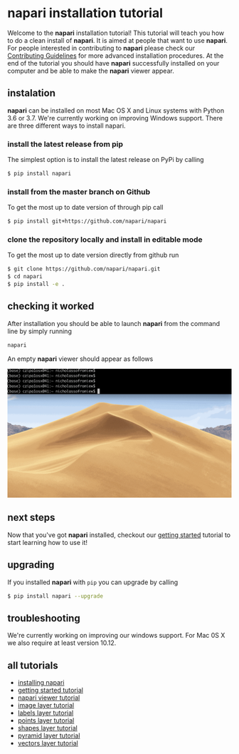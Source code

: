 # napari installation tutorial

Welcome to the **napari** installation tutorial! This tutorial will teach you how to do a clean install of **napari**. It is aimed at people that want to use **napari**. For people interested in contributing to **napari** please check our [Contributing Guidelines](../CONTRIBUTING.md) for more advanced installation procedures. At the end of the tutorial you should have **napari** successfully installed on your computer and be able to make the **napari** viewer appear.

## instalation

**napari** can be installed on most Mac OS X and Linux systems with Python 3.6 or 3.7. We're currently working on improving Windows support. There are three different ways to install napari.

### install the latest release from pip
 The simplest option is to install the latest release on PyPi by calling

```sh
$ pip install napari
```

### install from the master branch on Github
To get the most up to date version of through pip call
```sh
$ pip install git+https://github.com/napari/napari
```

### clone the repository locally and install in editable mode
To get the most up to date version directly from github run
```sh
$ git clone https://github.com/napari/napari.git
$ cd napari
$ pip install -e .
```

## checking it worked
After installation you should be able to launch **napari** from the command line by simply running
```sh
napari
```
An empty **napari** viewer should appear as follows

![image](resources/launch_cli_empty.gif)

## next steps

Now that you've got **napari** installed, checkout our [getting started](getting_started.md) tutorial to start learning how to use it!

## upgrading

If you installed **napari** with `pip` you can upgrade by calling
```sh
$ pip install napari --upgrade
```

## troubleshooting

We're currently working on improving our windows support. For Mac 0S X we also require at least version 10.12.


## all tutorials

- [installing napari](installation.md)
- [getting started tutorial](getting_started.md)
- [napari viewer tutorial](viewer.md)
- [image layer tutorial](image.md)
- [labels layer tutorial](labels.md)
- [points layer tutorial](points.md)
- [shapes layer tutorial](shapes.md)
- [pyramid layer tutorial](pyramid.md)
- [vectors layer tutorial](vectors.md)
